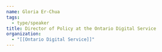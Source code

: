 ```yaml
---
name: Gloria Er-Chua
tags:
  - type/speaker
title: Director of Policy at the Ontario Digital Service
organization:
  - "[[Ontario Digital Service]]"
---
```


